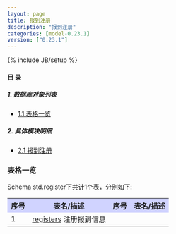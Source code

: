 ```yaml
---
layout: page
title: 报到注册 
description: "报到注册"
categories: [model-0.23.1]
version: ["0.23.1"]
---
```

{% include JB/setup %}

#### 目 录

##### 1. 数据库对象列表
  * [1.1 表格一览](index.html#表格一览)

##### 2. 具体模块明细
* [2.1 报到注册](misc.html)

### 表格一览
Schema std.register下共计1个表，分别如下:

<table class="table table-bordered table-striped table-condensed">
  <tr>
    <th style="background-color:#D0D3FF">序号</th>
    <th style="background-color:#D0D3FF">表名/描述</th>
    <th style="background-color:#D0D3FF">序号</th>
    <th style="background-color:#D0D3FF">表名/描述</th>
  </tr>
  <tr>
    <td>1</td>
    <td><a href="/std/register/misc.html#表格-registers-注册报到信息">registers</a> 注册报到信息</td>
    <td></td>
    <td></td>
  </tr>
</table>

